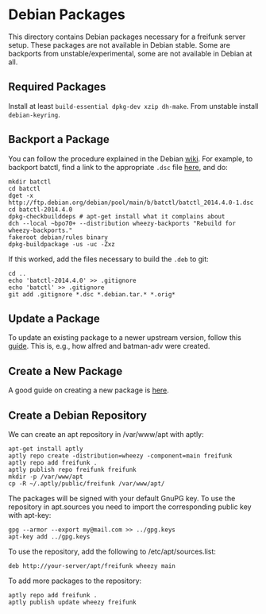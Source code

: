 Debian Packages
===============

This directory contains Debian packages necessary for a freifunk server setup.
These packages are not available in Debian stable. Some are backports from
unstable/experimental, some are not available in Debian at all.

Required Packages
-----------------

Install at least `build-essential dpkg-dev xzip dh-make`.
From unstable install `debian-keyring`.

Backport a Package
-------------------

You can follow the procedure explained in the Debian
[wiki](https://wiki.debian.org/SimpleBackportCreation). For example, to
backport batctl, find a link to the appropriate `.dsc` file
[here](http://packages.debian.org/experimental/batctl), and do:

    mkdir batctl
    cd batctl
    dget -x http://ftp.debian.org/debian/pool/main/b/batctl/batctl_2014.4.0-1.dsc
    cd batctl-2014.4.0
    dpkg-checkbuilddeps # apt-get install what it complains about
    dch --local ~bpo70+ --distribution wheezy-backports "Rebuild for wheezy-backports."
    fakeroot debian/rules binary
    dpkg-buildpackage -us -uc -Zxz
    
If this worked, add the files necessary to build the `.deb` to git:

    cd ..
    echo 'batctl-2014.4.0' >> .gitignore
    echo 'batctl' >> .gitignore
    git add .gitignore *.dsc *.debian.tar.* *.orig*

Update a Package
----------------

To update an existing package to a newer upstream version, follow this
[guide](https://www.debian.org/doc/manuals/maint-guide/update.en.html). This
is, e.g., how alfred and batman-adv were created.

Create a New Package
--------------------

A good guide on creating a new package is
[here](https://www.debian.org/doc/manuals/packaging-tutorial/packaging-tutorial.pdf).

Create a Debian Repository
--------------------------

We can create an apt repository in /var/www/apt with aptly:

    apt-get install aptly
    aptly repo create -distribution=wheezy -component=main freifunk
    aptly repo add freifunk .
    aptly publish repo freifunk freifunk
    mkdir -p /var/www/apt
    cp -R ~/.aptly/public/freifunk /var/www/apt/

The packages will be signed with your default GnuPG key. To use the repository
in apt.sources you need to import the corresponding public key with apt-key:

    gpg --armor --export my@mail.com >> ../gpg.keys
    apt-key add ../gpg.keys

To use the repository, add the following to /etc/apt/sources.list:

    deb http://your-server/apt/freifunk wheezy main

To add more packages to the repository:

    aptly repo add freifunk .
    aptly publish update wheezy freifunk

